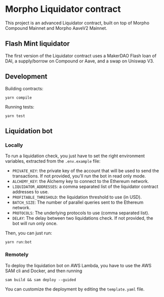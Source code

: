 # Morpho Liquidator contract

This project is an advanced Liquidator contract, built on top of Morpho Compound Mainnet and Morpho AaveV2 Mainnet.

## Flash Mint liquidator

The first version of the Liquidator contract uses a MakerDAO Flash loan of DAI, a supply/borrow on Compound or Aave, and a swap on Uniswap V3.

## Development

Building contracts:

```shell
yarn compile
```

Running tests:

```shell
yarn test
```

## Liquidation bot

### Locally

To run a liquidation check, you just have to set the right environment variables, extracted from the `.env.example` file:
- `PRIVATE_KEY`: the private key of the account that will be used to send the transactions. If not provided, you'll run the bot in read only mode.
- `ALCHEMY_KEY`: the Alchemy key to connect to the Ethereum network.
- `LIQUIDATOR_ADDRESSES`: a comma separated list of the liquidator contract addresses to use.
- `PROFITABLE_THRESHOLD`: the liquidation threshold to use (in USD).
- `BATCH_SIZE`: The number of parallel queries sent to the Ethereum network.
- `PROTOCOLS`: The underlying protocols to use (comma separated list).
- `DELAY`: The delay between two liquidations check. If not provided, the bot will run only once.

Then, you can just run:

```shell
yarn run:bot
```

### Remotely

To deploy the liquidation bot on AWS Lambda, you have to use the AWS SAM cli and Docker, and then running

```shell
sam build && sam deploy --guided
```
You can customize the deployment by editing the `template.yaml` file.